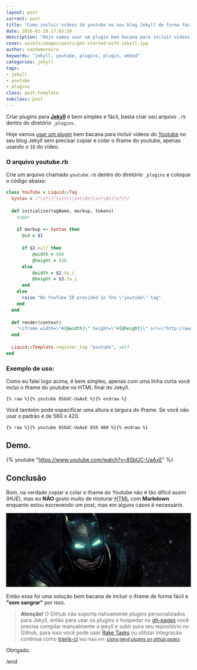 ```yaml
---
layout: post
current: post
title: "Como incluir vídeos do youtube no seu blog Jekyll de forma fácil"
date: 2016-01-10 17:03:59
description: "Hoje vamos usar um plugin bem bacana para incluir vídeos do youtube no seu blog Jekyll sem precisar copiar e colar o iframe do youtube"
cover: assets/images/posts/get-started-with-jekyll.jpg
author: nandomoreira
keywords: "jekyll, youtube, plugins, plugin, embed"
categories: jekyll
tags:
- jekyll
- youtube
- plugins
class: post-template
subclass: post
---
```


Criar plugins para **[Jekyll](http://jekyllrb.com/)** é bem simples e fácil, basta criar seu arquivo `.rb` dentro do diretório `_plugins`.

Hoje vamos [usar um plugin](https://gist.github.com/joelverhagen/1805814) bem bacana para incluir vídeos do [Youtube](https://www.youtube.com/) no seu blog Jekyll sem precisar copiar e colar o iframe do youtube, apenas usando o `ID` do vídeo.

### O arquivo youtube.rb

Crie um arquivo chamado `youtube.rb` dentro do diretório `_plugins` e coloque o código abaixo:

```ruby
class YouTube < Liquid::Tag
  Syntax = /^\s*([^\s]+)(\s+(\d+)\s+(\d+)\s*)?/

  def initialize(tagName, markup, tokens)
    super

    if markup =~ Syntax then
      @id = $1

      if $2.nil? then
          @width = 560
          @height = 420
      else
          @width = $2.to_i
          @height = $3.to_i
      end
    else
      raise "No YouTube ID provided in the \"youtube\" tag"
    end
  end

  def render(context)
    "<iframe width=\"#{@width}\" height=\"#{@height}\" src=\"http://www.youtube.com/embed/#{@id}?color=white&theme=light\"></iframe>"
  end

  Liquid::Template.register_tag "youtube", self
end
```

### Exemplo de uso:

Como eu falei logo acima, é bem simples, apenas com uma linha curta você inclui o iframe do youtube no HTML final do Jekyll.


```liquid
{% raw %}{% youtube 8SbUC-UaAxE %}{% endraw %}
```

Você também pode especificar uma altura e largura do iframe. Se você não usar o padrão é de 560 x 420.

```liquid
{% raw %}{% youtube 8SbUC-UaAxE 850 460 %}{% endraw %}
```

## Demo.

{% youtube "https://www.youtube.com/watch?v=8SbUC-UaAxE" %}

## Conclusão

Bom, na verdade copiar e colar o iframe do Youtube não é tão difícil assim (HUE), mas eu **NÃO** gosto muito de misturar <abbr title="HyperText Markup Language">HTML</abbr> com **Markdown** enquanto estou escrevendo um post, mas em alguns casos é necessário.

![Barman - Sem sangrar](/assets/images/posts/vai-sangrar.jpg)

Então essa foi uma solução bem bacana de incluir o iframe de forma fácil e **"sem sangrar"** por isso.

> **Atenção!** O Github não suporta nativamente plugins personalizados para Jekyll, então para usar os plugins e hospedar no [gh-pages](https://pages.github.com/) você precisa compilar manualmente o jekyll e subir para seu repositório no Github, para isso você pode usar [Rake Tasks](/rake-tasks-para-automatizar-publicacoes-jekyll/) ou utilizar integração continua como [travis-ci](https://travis-ci.org)
  > <small>leia mais em: _[Using jekyll plugins on github pages](http://ixti.net/software/2013/01/28/using-jekyll-plugins-on-github-pages.html)_</small>

Obrigado.

/end
